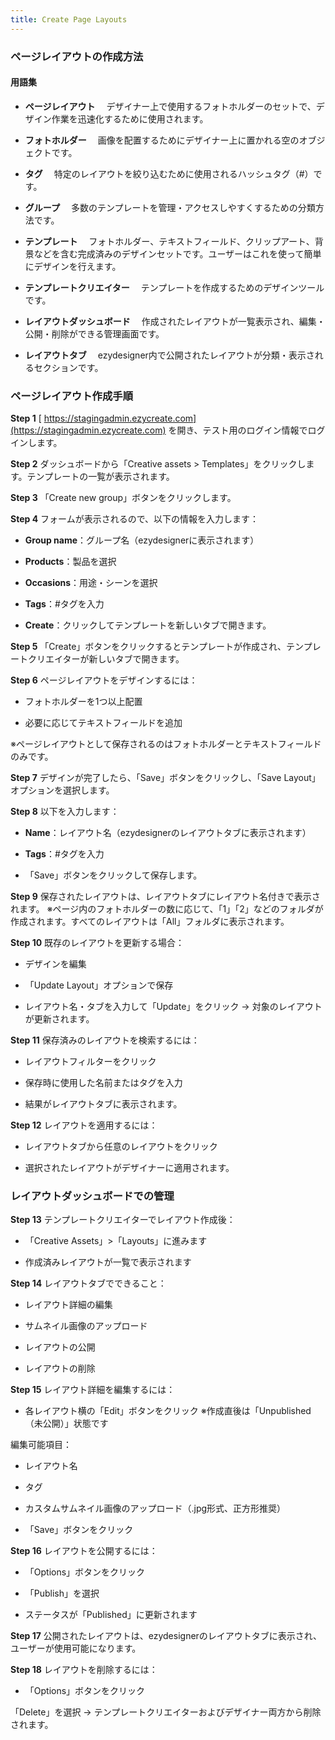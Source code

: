 ```yaml
---
title: Create Page Layouts
---
```

### **ページレイアウトの作成方法**





#### **用語集**

* **ページレイアウト**
   　デザイナー上で使用するフォトホルダーのセットで、デザイン作業を迅速化するために使用されます。


* **フォトホルダー**
   　画像を配置するためにデザイナー上に置かれる空のオブジェクトです。


* **タグ**
   　特定のレイアウトを絞り込むために使用されるハッシュタグ（#）です。


* **グループ**
   　多数のテンプレートを管理・アクセスしやすくするための分類方法です。


* **テンプレート**
   　フォトホルダー、テキストフィールド、クリップアート、背景などを含む完成済みのデザインセットです。ユーザーはこれを使って簡単にデザインを行えます。


* **テンプレートクリエイター**
   　テンプレートを作成するためのデザインツールです。


* **レイアウトダッシュボード**
   　作成されたレイアウトが一覧表示され、編集・公開・削除ができる管理画面です。


* **レイアウトタブ**
   　ezydesigner内で公開されたレイアウトが分類・表示されるセクションです。







### **ページレイアウト作成手順**

**Step 1**
[ https://stagingadmin.ezycreate.com](https://stagingadmin.ezycreate.com) を開き、テスト用のログイン情報でログインします。

**Step 2**
 ダッシュボードから「Creative assets > Templates」をクリックします。テンプレートの一覧が表示されます。

**Step 3**
 「Create new group」ボタンをクリックします。

**Step 4**
 フォームが表示されるので、以下の情報を入力します：

* **Group name**：グループ名（ezydesignerに表示されます）


* **Products**：製品を選択


* **Occasions**：用途・シーンを選択


* **Tags**：#タグを入力


* **Create**：クリックしてテンプレートを新しいタブで開きます。



**Step 5**
 「Create」ボタンをクリックするとテンプレートが作成され、テンプレートクリエイターが新しいタブで開きます。

**Step 6**
 ページレイアウトをデザインするには：

* フォトホルダーを1つ以上配置


* 必要に応じてテキストフィールドを追加



※ページレイアウトとして保存されるのはフォトホルダーとテキストフィールドのみです。

**Step 7**
 デザインが完了したら、「Save」ボタンをクリックし、「Save Layout」オプションを選択します。

**Step 8**
 以下を入力します：

* **Name**：レイアウト名（ezydesignerのレイアウトタブに表示されます）


* **Tags**：#タグを入力


* 「Save」ボタンをクリックして保存します。



**Step 9**
 保存されたレイアウトは、レイアウトタブにレイアウト名付きで表示されます。
 ※ページ内のフォトホルダーの数に応じて、「1」「2」などのフォルダが作成されます。すべてのレイアウトは「All」フォルダに表示されます。

**Step 10**
 既存のレイアウトを更新する場合：

* デザインを編集


* 「Update Layout」オプションで保存


* レイアウト名・タブを入力して「Update」をクリック
   → 対象のレイアウトが更新されます。



**Step 11**
 保存済みのレイアウトを検索するには：

* レイアウトフィルターをクリック


* 保存時に使用した名前またはタグを入力


* 結果がレイアウトタブに表示されます。



**Step 12**
 レイアウトを適用するには：

* レイアウトタブから任意のレイアウトをクリック


* 選択されたレイアウトがデザイナーに適用されます。







### **レイアウトダッシュボードでの管理**

**Step 13**
 テンプレートクリエイターでレイアウト作成後：

* 「Creative Assets」>「Layouts」に進みます


* 作成済みレイアウトが一覧で表示されます



**Step 14**
 レイアウトタブでできること：

* レイアウト詳細の編集


* サムネイル画像のアップロード


* レイアウトの公開


* レイアウトの削除



**Step 15**
 レイアウト詳細を編集するには：

* 各レイアウト横の「Edit」ボタンをクリック
   ※作成直後は「Unpublished（未公開）」状態です



編集可能項目：

* レイアウト名


* タグ


* カスタムサムネイル画像のアップロード（.jpg形式、正方形推奨）


* 「Save」ボタンをクリック



**Step 16**
 レイアウトを公開するには：

* 「Options」ボタンをクリック


* 「Publish」を選択


* ステータスが「Published」に更新されます



**Step 17**
 公開されたレイアウトは、ezydesignerのレイアウトタブに表示され、ユーザーが使用可能になります。

**Step 18**
 レイアウトを削除するには：

* 「Options」ボタンをクリック



「Delete」を選択
 → テンプレートクリエイターおよびデザイナー両方から削除されます。
